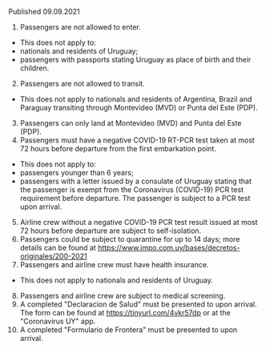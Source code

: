 Published 09.09.2021
1. Passengers are not allowed to enter.
- This does not apply to:
- nationals and residents of Uruguay;
- passengers with passports stating Uruguay as place of birth and their children.
2. Passengers are not allowed to transit.
- This does not apply to nationals and residents of Argentina, Brazil and Paraguay transiting through Montevideo (MVD) or Punta del Este (PDP).
3. Passengers can only land at Montevideo (MVD) and Punta del Este (PDP).
4. Passengers must have a negative COVID-19 RT-PCR test taken at most 72 hours before departure from the first embarkation point.
- This does not apply to:
- passengers younger than 6 years;
- passengers with a letter issued by a consulate of Uruguay stating that the passenger is exempt from the Coronavirus (COVID-19) PCR test requirement before departure. The passenger is subject to a PCR test upon arrival.
5. Airline crew without a negative COVID-19 PCR test result issued at most 72 hours before departure are subject to self-isolation.
6. Passengers could be subject to quarantine for up to 14 days; more details can be found at <a href="https://www.impo.com.uy/bases/decretos-originales/200-2021">https://www.impo.com.uy/bases/decretos-originales/200-2021</a>
7. Passengers and airline crew must have health insurance.
- This does not apply to nationals and residents of Uruguay.
8. Passengers and airline crew are subject to medical screening.
9. A completed "Declaracion de Salud" must be presented to upon arrival. The form can be found at <a href="https://tinyurl.com/4vkr57dp">https://tinyurl.com/4vkr57dp</a> or at the "Coronavirus UY" app.
10. A completed "Formulario de Frontera" must be presented to upon arrival.
